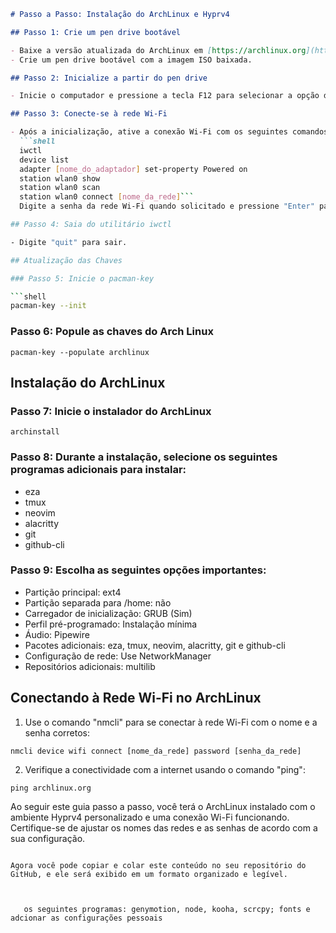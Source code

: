 ```markdown
# Passo a Passo: Instalação do ArchLinux e Hyprv4

## Passo 1: Crie um pen drive bootável

- Baixe a versão atualizada do ArchLinux em [https://archlinux.org](https://archlinux.org).
- Crie um pen drive bootável com a imagem ISO baixada.

## Passo 2: Inicialize a partir do pen drive

- Inicie o computador e pressione a tecla F12 para selecionar a opção de inicialização a partir do pen drive.

## Passo 3: Conecte-se à rede Wi-Fi

- Após a inicialização, ative a conexão Wi-Fi com os seguintes comandos:
  ```shell
  iwctl
  device list
  adapter [nome_do_adaptador] set-property Powered on
  station wlan0 show
  station wlan0 scan
  station wlan0 connect [nome_da_rede]```
  Digite a senha da rede Wi-Fi quando solicitado e pressione "Enter" para conectar.

## Passo 4: Saia do utilitário iwctl

- Digite "quit" para sair.

## Atualização das Chaves

### Passo 5: Inicie o pacman-key

```shell
pacman-key --init
```

### Passo 6: Popule as chaves do Arch Linux

```shell
pacman-key --populate archlinux
```

## Instalação do ArchLinux

### Passo 7: Inicie o instalador do ArchLinux

```shell
archinstall
```

### Passo 8: Durante a instalação, selecione os seguintes programas adicionais para instalar:

- eza
- tmux
- neovim
- alacritty
- git
- github-cli

### Passo 9: Escolha as seguintes opções importantes:

- Partição principal: ext4
- Partição separada para /home: não
- Carregador de inicialização: GRUB (Sim)
- Perfil pré-programado: Instalação mínima
- Áudio: Pipewire
- Pacotes adicionais: eza, tmux, neovim, alacritty, git e github-cli
- Configuração de rede: Use NetworkManager
- Repositórios adicionais: multilib

## Conectando à Rede Wi-Fi no ArchLinux

1. Use o comando "nmcli" para se conectar à rede Wi-Fi com o nome e a senha corretos:

```shell
nmcli device wifi connect [nome_da_rede] password [senha_da_rede]
```

2. Verifique a conectividade com a internet usando o comando "ping":

```shell
ping archlinux.org
```

Ao seguir este guia passo a passo, você terá o ArchLinux instalado com o ambiente Hyprv4 personalizado e uma conexão Wi-Fi funcionando. Certifique-se de ajustar os nomes das redes e as senhas de acordo com a sua configuração.
```

Agora você pode copiar e colar este conteúdo no seu repositório do GitHub, e ele será exibido em um formato organizado e legível.



   os seguintes programas: genymotion, node, kooha, scrcpy; fonts e adcionar as configurações pessoais










